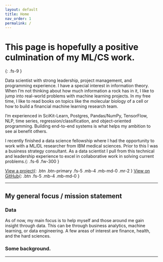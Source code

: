 ```yaml
---
layout: default
title: Home
nav_order: 1
permalink: /
---
```


# This page is hopefully a positive culmination of my ML/CS work.
{: .fs-9 }

Data scientist with strong leadership, project management, and programming experience. I have a special interest in information theory. When I’m not thinking about how much information a rock has in it, I like to jump into real-world problems with machine learning projects. In my free time, I like to read books on topics like the molecular biology of a cell or how to build a financial machine learning research team.

I’m experienced in SciKit-Learn, Postgres, Pandas/NumPy, TensorFlow, NLP, time series, regression/classification, and object-oriented programming. Building end-to-end systems is what helps my ambition to see ai benefit others.

I recently finished a data science fellowship where I had the opportunity to work with a ML/DL researcher from IBM medical sciences. Prior to this I was a business strategy consultant. As a data scientist I pull from this technical and leadership experience to excel in collaborative work in solving current problems.{: .fs-6 .fw-300 }

[View a project](#view-project){: .btn .btn-primary .fs-5 .mb-4 .mb-md-0 .mr-2 } [View on GitHub](https://github.com/blazecolby/){: .btn .fs-5 .mb-4 .mb-md-0 }

---

## My general focus / mission statement

### Data

As of now, my main focus is to help myself and those around me gain insight through data. This can be through business analytics, machine learning, or data engineering. A few areas of interest are finance, health, and the hard sciences.

### Some background.

---

